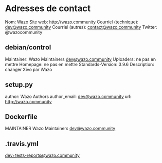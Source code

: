 # Adresses de contact

Nom: Wazo
Site web: http://wazo.community
Courriel (technique): dev@wazo.community
Courriel (autres): contact@wazo.community
Twitter: @wazocommunity

## debian/control

Maintainer: Wazo Maintainers <dev@wazo.community>
Uploaders: ne pas en mettre
Homepage: ne pas en mettre
Standards-Version: 3.9.6
Description: changer Xivo par Wazo

## setup.py

author: Wazo Authors
author_email: dev@wazo.community
url: http://wazo.community

## Dockerfile

MAINTAINER Wazo Maintainers <dev@wazo.community>

## .travis.yml

dev+tests-reports@wazo.community
